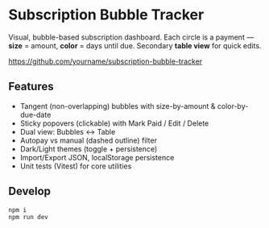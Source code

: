 # Subscription Bubble Tracker

Visual, bubble-based subscription dashboard. Each circle is a payment — **size** = amount, **color** = days until due. Secondary **table view** for quick edits.

https://github.com/yourname/subscription-bubble-tracker

## Features

- Tangent (non-overlapping) bubbles with size-by-amount & color-by-due-date
- Sticky popovers (clickable) with Mark Paid / Edit / Delete
- Dual view: Bubbles ↔ Table
- Autopay vs manual (dashed outline) filter
- Dark/Light themes (toggle + persistence)
- Import/Export JSON, localStorage persistence
- Unit tests (Vitest) for core utilities

## Develop

```bash
npm i
npm run dev
```
